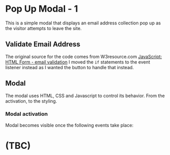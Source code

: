 # Pop Up Modal - 1
This is a simple modal that displays an email address collection pop up as the visitor attempts to leave the site.

## Validate Email Address
The original source for the code comes from W3resource.com
[JavaScript: HTML Form - email validation](https://www.w3resource.com/javascript/form/email-validation.php)
I moved the `if` statements to the event listener instead as I wanted the button to handle that instead. 

## Modal
The modal uses HTML, CSS and Javascript to control its behavior. From the activation, to the styling.

### Modal activation
Modal becomes visible once the following events take place:

# (TBC)
